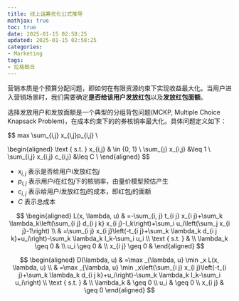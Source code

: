 ```yaml
---
title: 线上运筹优化公式推导
mathjax: true
toc: true
date: 2025-01-15 02:58:25
updated: 2025-01-15 02:58:25
categories:
- Marketing
tags:
- 拉格朗日
---
```


营销本质是个预算分配问题，即如何在有限资源约束下实现收益最大化。当用户进入营销场景时，我们需要确定**是否给该用户发放红包**以及**发放红包面额**。

<!--more-->

选择发放用户和发放面额是一个典型的分组背包问题(MCKP, Multiple Choice Knapsack Problem)，在成本约束下的的券核销率最大化。具体问题定义如下：

$$
max \sum_{i,j} x_{i,j}p_{i,j} \\

\begin{aligned}
\text { s.t. } x_{i,j} & \in \{0, 1\} \\
\sum_{j} x_{i,j} &\leq 1 \\
\sum_{i,j} x_{i,j} c_{i,j} &\leq C \\
\end{aligned}
$$
- $x_{i,j}$ 表示是否给用户$i$发放红包$j$
- $p_{i,j}$ 表示用户$i$在红包$j$下的核销率，由量价模型预估产生
- $c_{i,j}$ 表示给用户$i$发放红包$j$的成本，即红包$j$的面额
- $C$ 表示总成本

$$
\begin{aligned}
L(x, \lambda, u) & =-\sum_{i, j} t_{i j} x_{i j}+\sum_k \lambda_k\left(\sum_{i j} d_{i j k} x_{i j}-I_k\right)+\sum_i u_i\left(\sum_j x_{i j}-1\right) \\
& =\sum_{i j} x_{i j}\left(-t_{i j}+\sum_k \lambda_k d_{i j k}+u_i\right)-\sum_k \lambda_k I_k-\sum_i u_i \\
\text { s.t. } & \\
\lambda_k \geq 0 & \\
u_i \geq 0 & \\
x_{i j} \geq 0 &
\end{aligned}
$$

$$
\begin{aligned}
D(\lambda, u) & =\max _{\lambda, u} \min _x L(x, \lambda, u) \\
& =\max _{\lambda, u} \min _x\left(\sum_{i j} x_{i j}\left(-t_{i j}+\sum_k \lambda_k d_{i j k}+u_i\right)-\sum_k \lambda_k I_k-\sum_i u_i\right) \\
\text { s.t. } & \\
\lambda_k & \geq 0 \\
u_i & \geq 0 \\
x_{i j} & \geq 0
\end{aligned}
$$